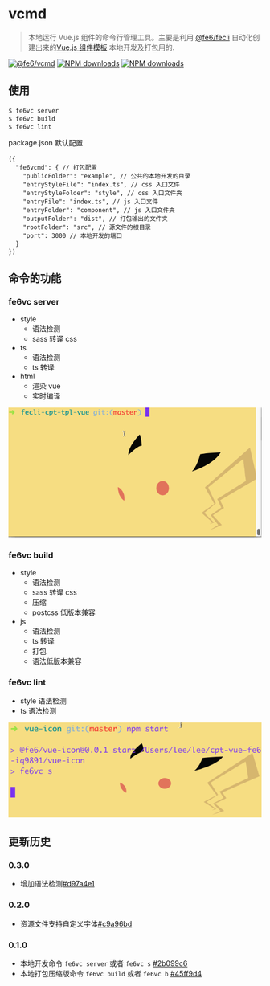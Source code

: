 # vcmd
> 本地运行 Vue.js 组件的命令行管理工具。主要是利用 [@fe6/fecli](https://www.npmjs.com/package/@fe6/fecli) 自动化创建出来的[Vue.js 组件模板](https://github.com/iq9891/fecli-cpt-tpl-vue) 本地开发及打包用的.

[![@fe6/vcmd](https://img.shields.io/npm/v/@fe6/vcmd.svg?style=flat-square)](https://www.npmjs.org/package/@fe6/vcmd)
[![NPM downloads](http://img.shields.io/npm/dm/@fe6/vcmd.svg?style=flat-square)](https://npmjs.org/package/@fe6/vcmd)
[![NPM downloads](https://img.shields.io/npm/dt/@fe6/vcmd.svg?style=flat-square)](https://npmjs.org/package/@fe6/vcmd)

## 使用

```
$ fe6vc server
$ fe6vc build
$ fe6vc lint
```

package.json 默认配置

```
({
  "fe6vcmd": { // 打包配置
    "publicFolder": "example", // 公共的本地开发的目录
    "entryStyleFile": "index.ts", // css 入口文件
    "entryStyleFolder": "style", // css 入口文件夹
    "entryFile": "index.ts", // js 入口文件
    "entryFolder": "component", // js 入口文件夹
    "outputFolder": "dist", // 打包输出的文件夹
    "rootFolder": "src", // 源文件的根目录
    "port": 3000 // 本地开发的端口
  }
})
```

## 命令的功能

### fe6vc server
  - style
    - 语法检测
    - sass 转译 css
  - ts
    - 语法检测
    - ts 转译
  - html
    - 渲染 vue
    - 实时编译

![fe6vc server 例子](./public/server.gif)

### fe6vc build
  - style
    - 语法检测
    - sass 转译 css
    - 压缩
    - postcss 低版本兼容
  - js
    - 语法检测
    - ts 转译
    - 打包
    - 语法低版本兼容

### fe6vc lint
  - style 语法检测
  - ts 语法检测

![fe6vc lint 例子](./public/lint.gif)

## 更新历史

### 0.3.0
   - 增加语法检测[#d97a4e1](https://github.com/fe6/vcmd/pull/8/commits/d97a4e1a1fd3ce9db0d51548b33807ffecd639c3)

### 0.2.0
   - 资源文件支持自定义字体[#c9a96bd](https://github.com/fe6/vcmd/pull/5/commits/c9a96bdedc0ff422e70088709c6d59cbda524b75)

### 0.1.0
   - 本地开发命令 `fe6vc server` 或者 `fe6vc s` [#2b099c6](https://github.com/fe6/vcmd/pull/1/commits/45ff9d46a4461720449f74b755c874a93d4ab9ca)
   - 本地打包压缩版命令 `fe6vc build` 或者 `fe6vc b` [#45ff9d4](https://github.com/fe6/vcmd/pull/1/commits/45ff9d46a4461720449f74b755c874a93d4ab9ca)
